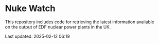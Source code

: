 # Nuke Watch

This repository includes code for retrieving the latest information available on the output of EDF nuclear power plants in the UK.

Last updated: 2025-02-12 06:19